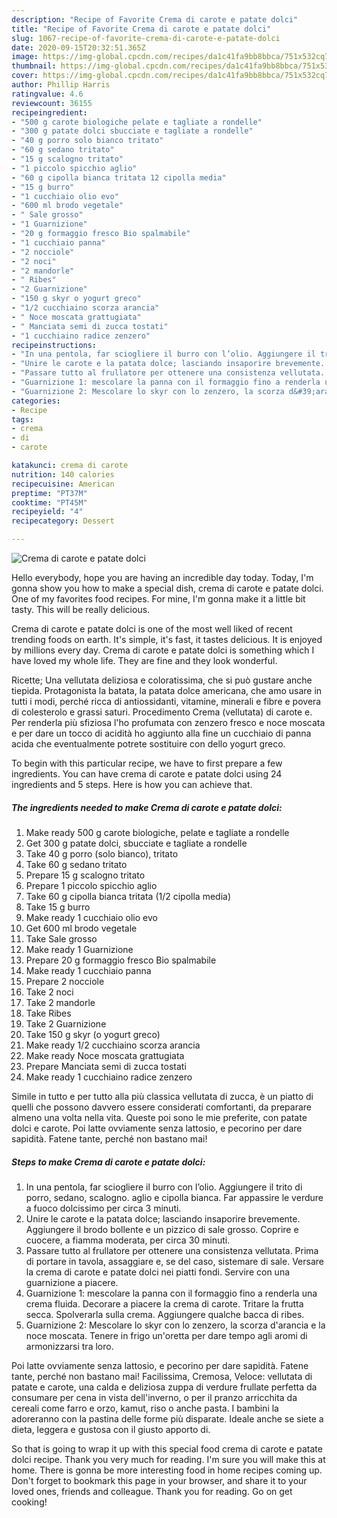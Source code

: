 ```yaml
---
description: "Recipe of Favorite Crema di carote e patate dolci"
title: "Recipe of Favorite Crema di carote e patate dolci"
slug: 1067-recipe-of-favorite-crema-di-carote-e-patate-dolci
date: 2020-09-15T20:32:51.365Z
image: https://img-global.cpcdn.com/recipes/da1c41fa9bb8bbca/751x532cq70/crema-di-carote-e-patate-dolci-recipe-main-photo.jpg
thumbnail: https://img-global.cpcdn.com/recipes/da1c41fa9bb8bbca/751x532cq70/crema-di-carote-e-patate-dolci-recipe-main-photo.jpg
cover: https://img-global.cpcdn.com/recipes/da1c41fa9bb8bbca/751x532cq70/crema-di-carote-e-patate-dolci-recipe-main-photo.jpg
author: Phillip Harris
ratingvalue: 4.6
reviewcount: 36155
recipeingredient:
- "500 g carote biologiche pelate e tagliate a rondelle"
- "300 g patate dolci sbucciate e tagliate a rondelle"
- "40 g porro solo bianco tritato"
- "60 g sedano tritato"
- "15 g scalogno tritato"
- "1 piccolo spicchio aglio"
- "60 g cipolla bianca tritata 12 cipolla media"
- "15 g burro"
- "1 cucchiaio olio evo"
- "600 ml brodo vegetale"
- " Sale grosso"
- "1 Guarnizione"
- "20 g formaggio fresco Bio spalmabile"
- "1 cucchiaio panna"
- "2 nocciole"
- "2 noci"
- "2 mandorle"
- " Ribes"
- "2 Guarnizione"
- "150 g skyr o yogurt greco"
- "1/2 cucchiaino scorza arancia"
- " Noce moscata grattugiata"
- " Manciata semi di zucca tostati"
- "1 cucchiaino radice zenzero"
recipeinstructions:
- "In una pentola, far sciogliere il burro con l’olio. Aggiungere il trito di porro, sedano, scalogno. aglio e cipolla bianca. Far appassire le verdure a fuoco dolcissimo per circa 3 minuti."
- "Unire le carote e la patata dolce; lasciando insaporire brevemente. Aggiungere il brodo bollente e un pizzico di sale grosso. Coprire e cuocere, a fiamma moderata, per circa 30 minuti."
- "Passare tutto al frullatore per ottenere una consistenza vellutata. Prima di portare in tavola, assaggiare e, se del caso, sistemare di sale. Versare la crema di carote e patate dolci nei piatti fondi. Servire con una guarnizione a piacere."
- "Guarnizione 1: mescolare la panna con il formaggio fino a renderla una crema fluida. Decorare a piacere la crema di carote. Tritare la frutta secca. Spolverarla sulla crema. Aggiungere qualche bacca di ribes."
- "Guarnizione 2: Mescolare lo skyr con lo zenzero, la scorza d&#39;arancia e la noce moscata. Tenere in frigo un&#39;oretta per dare tempo agli aromi di armonizzarsi tra loro."
categories:
- Recipe
tags:
- crema
- di
- carote

katakunci: crema di carote 
nutrition: 140 calories
recipecuisine: American
preptime: "PT37M"
cooktime: "PT45M"
recipeyield: "4"
recipecategory: Dessert

---
```



![Crema di carote e patate dolci](https://img-global.cpcdn.com/recipes/da1c41fa9bb8bbca/751x532cq70/crema-di-carote-e-patate-dolci-recipe-main-photo.jpg)

Hello everybody, hope you are having an incredible day today. Today, I'm gonna show you how to make a special dish, crema di carote e patate dolci. One of my favorites food recipes. For mine, I'm gonna make it a little bit tasty. This will be really delicious.

Crema di carote e patate dolci is one of the most well liked of recent trending foods on earth. It's simple, it's fast, it tastes delicious. It is enjoyed by millions every day. Crema di carote e patate dolci is something which I have loved my whole life. They are fine and they look wonderful.

Ricette; Una vellutata deliziosa e coloratissima, che si può gustare anche tiepida. Protagonista la batata, la patata dolce americana, che amo usare in tutti i modi, perché ricca di antiossidanti, vitamine, minerali e fibre e povera di colesterolo e grassi saturi. Procedimento Crema (vellutata) di carote e. Per renderla più sfiziosa l&#39;ho profumata con zenzero fresco e noce moscata e per dare un tocco di acidità ho aggiunto alla fine un cucchiaio di panna acida che eventualmente potrete sostituire con dello yogurt greco.


To begin with this particular recipe, we have to first prepare a few ingredients. You can have crema di carote e patate dolci using 24 ingredients and 5 steps. Here is how you can achieve that.

<!--inarticleads1-->

##### The ingredients needed to make Crema di carote e patate dolci:

1. Make ready 500 g carote biologiche, pelate e tagliate a rondelle
1. Get 300 g patate dolci, sbucciate e tagliate a rondelle
1. Take 40 g porro (solo bianco), tritato
1. Take 60 g sedano tritato
1. Prepare 15 g scalogno tritato
1. Prepare 1 piccolo spicchio aglio
1. Take 60 g cipolla bianca tritata (1/2 cipolla media)
1. Take 15 g burro
1. Make ready 1 cucchiaio olio evo
1. Get 600 ml brodo vegetale
1. Take  Sale grosso
1. Make ready 1 Guarnizione
1. Prepare 20 g formaggio fresco Bio spalmabile
1. Make ready 1 cucchiaio panna
1. Prepare 2 nocciole
1. Take 2 noci
1. Take 2 mandorle
1. Take  Ribes
1. Take 2 Guarnizione
1. Take 150 g skyr (o yogurt greco)
1. Make ready 1/2 cucchiaino scorza arancia
1. Make ready  Noce moscata grattugiata
1. Prepare  Manciata semi di zucca tostati
1. Make ready 1 cucchiaino radice zenzero


Simile in tutto e per tutto alla più classica vellutata di zucca, è un piatto di quelli che possono davvero essere considerati comfortanti, da preparare almeno una volta nella vita. Queste poi sono le mie preferite, con patate dolci e carote. Poi latte ovviamente senza lattosio, e pecorino per dare sapidità. Fatene tante, perché non bastano mai! 

<!--inarticleads2-->

##### Steps to make Crema di carote e patate dolci:

1. In una pentola, far sciogliere il burro con l’olio. Aggiungere il trito di porro, sedano, scalogno. aglio e cipolla bianca. Far appassire le verdure a fuoco dolcissimo per circa 3 minuti.
1. Unire le carote e la patata dolce; lasciando insaporire brevemente. Aggiungere il brodo bollente e un pizzico di sale grosso. Coprire e cuocere, a fiamma moderata, per circa 30 minuti.
1. Passare tutto al frullatore per ottenere una consistenza vellutata. Prima di portare in tavola, assaggiare e, se del caso, sistemare di sale. Versare la crema di carote e patate dolci nei piatti fondi. Servire con una guarnizione a piacere.
1. Guarnizione 1: mescolare la panna con il formaggio fino a renderla una crema fluida. Decorare a piacere la crema di carote. Tritare la frutta secca. Spolverarla sulla crema. Aggiungere qualche bacca di ribes.
1. Guarnizione 2: Mescolare lo skyr con lo zenzero, la scorza d&#39;arancia e la noce moscata. Tenere in frigo un&#39;oretta per dare tempo agli aromi di armonizzarsi tra loro.


Poi latte ovviamente senza lattosio, e pecorino per dare sapidità. Fatene tante, perché non bastano mai! Facilissima, Cremosa, Veloce: vellutata di patate e carote, una calda e deliziosa zuppa di verdure frullate perfetta da consumare per cena in vista dell&#39;inverno, o per il pranzo arricchita da cereali come farro e orzo, kamut, riso o anche pasta. I bambini la adoreranno con la pastina delle forme più disparate. Ideale anche se siete a dieta, leggera e gustosa con il giusto apporto di. 

So that is going to wrap it up with this special food crema di carote e patate dolci recipe. Thank you very much for reading. I'm sure you will make this at home. There is gonna be more interesting food in home recipes coming up. Don't forget to bookmark this page in your browser, and share it to your loved ones, friends and colleague. Thank you for reading. Go on get cooking!
